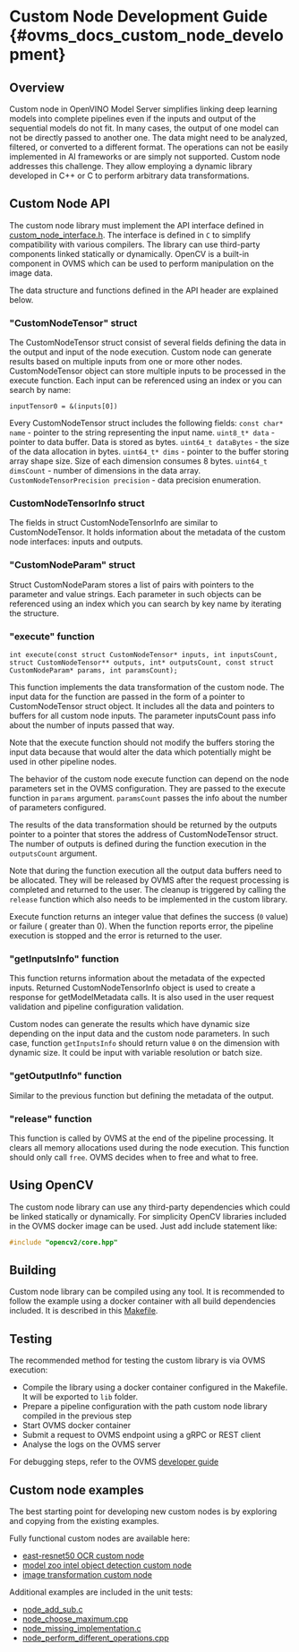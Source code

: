 # Custom Node Development Guide {#ovms_docs_custom_node_development}

## Overview

Custom node in OpenVINO Model Server simplifies linking deep learning models into complete pipelines even if the inputs and output
of the sequential models do not fit. In many cases, the output of one model can not be directly passed to another one.
The data might need to be analyzed, filtered, or converted to a different format. The operations can not be easily implemented
in AI frameworks or are simply not supported. Custom node addresses this challenge. They allow employing a dynamic library
developed in C++ or C to perform arbitrary data transformations. 

## Custom Node API

The custom node library must implement the API interface defined in [custom_node_interface.h](../src/custom_node_interface.h).
The interface is defined in `C` to simplify compatibility with various compilers. The library can use third-party components
linked statically or dynamically. OpenCV is a built-in component in OVMS which can be used to perform manipulation on the image data. 

The data structure and functions defined in the API header are explained below. 

### "CustomNodeTensor" struct 

The CustomNodeTensor struct consist of several fields defining the data in the output and input of the node execution.
Custom node can generate results based on multiple inputs from one or more other nodes. 
CustomNodeTensor object can store multiple inputs to be processed in the execute function.
Each input can be referenced using an index or you can search by name:
```
inputTensor0 = &(inputs[0])
```
Every CustomNodeTensor struct includes the following fields:
`const char* name`  - pointer to the string representing the input name.
`uint8_t* data` - pointer to data buffer. Data is stored as bytes.
`uint64_t dataBytes` - the size of the data allocation in bytes.
`uint64_t* dims` - pointer to the buffer storing array shape size. Size of each dimension consumes 8 bytes.
`uint64_t dimsCount` - number of dimensions in the data array.
`CustomNodeTensorPrecision precision` - data precision enumeration.

### CustomNodeTensorInfo struct

The fields in struct CustomNodeTensorInfo are similar to CustomNodeTensor. It holds information about 
the metadata of the custom node interfaces: inputs and outputs.

### "CustomNodeParam" struct

Struct CustomNodeParam stores a list of pairs with pointers to the parameter and value strings.
Each parameter in such objects can be referenced using an index which you can search by key name by iterating the structure.

### "execute" function
```
int execute(const struct CustomNodeTensor* inputs, int inputsCount, struct CustomNodeTensor** outputs, int* outputsCount, const struct CustomNodeParam* params, int paramsCount);
```

This function implements the data transformation of the custom node. The input data for the function are passed in the form of 
a pointer to CustomNodeTensor struct object. It includes all the data and pointers to buffers for all custom node inputs.
The parameter inputsCount pass info about the number of inputs passed that way.

Note that the execute function should not modify the buffers storing the input data because that would alter the data
which potentially might be used in other pipeline nodes.

The behavior of the custom node execute function can depend on the node parameters set in the OVMS configuration.
They are passed to the execute function in `params` argument. `paramsCount` passes the info about the number of parameters configured.

The results of the data transformation should be returned by the outputs pointer to a pointer that stores the address of 
CustomNodeTensor struct. The number of outputs is defined during the function execution in the `outputsCount` argument.

Note that during the function execution all the output data buffers need to be allocated. They will be released by OVMS after 
the request processing is completed and returned to the user. The cleanup is triggered by calling the `release` function 
which also needs to be implemented in the custom library.

Execute function returns an integer value that defines the success (`0` value) or failure ( greater than 0). When the function 
reports error, the pipeline execution is stopped and the error is returned to the user. 

### "getInputsInfo" function
This function returns information about the metadata of the expected inputs. Returned CustomNodeTensorInfo object is used 
to create a response for getModelMetadata calls. It is also used in the user request validation and pipeline 
configuration validation.

Custom nodes can generate the results which have dynamic size depending on the input data and the custom node parameters.
In such case, function `getInputsInfo` should return value `0` on the dimension with dynamic size. It could be input with
variable resolution or batch size. 

### "getOutputInfo" function
Similar to the previous function but defining the metadata of the output.

### "release" function
This function is called by OVMS at the end of the pipeline processing. It clears all memory allocations used during the 
node execution. This function should only call `free`. OVMS decides when to free and what to free.


## Using OpenCV
The custom node library can use any third-party dependencies which could be linked statically or dynamically.
For simplicity OpenCV libraries included in the OVMS docker image can be used.
Just add include statement like:
```c++
#include "opencv2/core.hpp"
```

## Building
Custom node library can be compiled using any tool. It is recommended to follow the example using 
a docker container with all build dependencies included. It is described in this [Makefile](../src/custom_nodes/east_ocr/Makefile). 

## Testing 
The recommended method for testing the custom library is via OVMS execution:
- Compile the library using a docker container configured in the Makefile. It will be exported to `lib` folder.
- Prepare a pipeline configuration with the path custom node library compiled in the previous step
- Start OVMS docker container
- Submit a request to OVMS endpoint using a gRPC or REST client
- Analyse the logs on the OVMS server

For debugging steps, refer to the OVMS [developer guide](https://github.com/openvinotoolkit/model_server/blob/main/docs/developer_guide.md)


## Custom node examples 
The best starting point for developing new custom nodes is by exploring and copying from the existing examples.

Fully functional custom nodes are available here:
- [east-resnet50 OCR custom node](https://github.com/openvinotoolkit/model_server/tree/main/src/custom_nodes/east_ocr)
- [model zoo intel object detection custom node](https://github.com/openvinotoolkit/model_server/tree/main/src/custom_nodes/model_zoo_intel_object_detection)
- [image transformation custom node](https://github.com/openvinotoolkit/model_server/tree/main/src/custom_nodes/image_transformation)

Additional examples are included in the unit tests:
- [node_add_sub.c](https://github.com/openvinotoolkit/model_server/tree/main/src/test/custom_nodes/node_add_sub.c)
- [node_choose_maximum.cpp](https://github.com/openvinotoolkit/model_server/tree/main/src/test/custom_nodes/node_choose_maximum.cpp)
- [node_missing_implementation.c](https://github.com/openvinotoolkit/model_server/tree/main/src/test/custom_nodes/node_missing_implementation.c)
- [node_perform_different_operations.cpp](https://github.com/openvinotoolkit/model_server/tree/main/src/test/custom_nodes/node_perform_different_operations.cpp)

